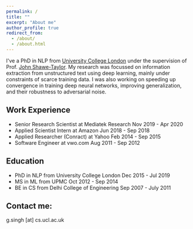 ```yaml
---
permalink: /
title: ""
excerpt: "About me"
author_profile: true
redirect_from: 
  - /about/
  - /about.html
---
```


I've a PhD in NLP from <a href="https://www.ucl.ac.uk/">University College London</a> under the supervision of Prof. <a href="http://www0.cs.ucl.ac.uk/staff/J.Shawe-Taylor/">John Shawe-Taylor</a>. My research was focussed on information extraction from unstructured text using deep learning, mainly under constraints of scarce training data. I was also working on speeding up convergence in training deep neural networks, improving generalization, and their robustness to adversarial noise. 

Work Experience
------
* Senior Research Scientist at Mediatek Research Nov 2019 - Apr 2020
* Applied Scientist Intern at Amazon Jun 2018 - Sep 2018
* Applied Researcher (Conract) at Yahoo Feb 2014 - Sep 2015
* Software Engineer at vwo.com Aug 2011 - Sep 2012

Education
------
* PhD in NLP from University College London Dec 2015 - Jul 2019
* MS in ML from UPMC Oct 2012 - Sep 2014 
* BE in CS from Delhi College of Engineering Sep 2007 - July 2011 



Contact me:
------
g.singh [at] cs.ucl.ac.uk
